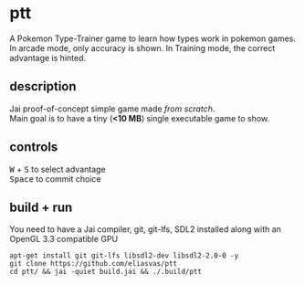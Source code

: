 # ptt
A Pokemon Type-Trainer game to learn how types work in pokemon games.
In arcade mode, only accuracy is shown.
In Training mode, the correct advantage is hinted.
## description
Jai proof-of-concept simple game made *from scratch*. <br />
Main goal is to have a tiny (**<10 MB**) single executable game to show. <br />
## controls
<kbd>W</kbd> + <kbd>S</kbd> to select advantage <br />
<kbd>Space</kbd> to commit choice <br />
## build + run
You need to have a Jai compiler, git, git-lfs, SDL2 installed along with an OpenGL 3.3 compatible GPU
```console
apt-get install git git-lfs libsdl2-dev libsdl2-2.0-0 -y
git clone https://github.com/eliasvas/ptt
cd ptt/ && jai -quiet build.jai && ./.build/ptt
```